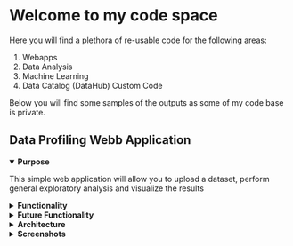 # Welcome to my code space

Here you will find a plethora of re-usable code for the following areas:

1. Webapps
2. Data Analysis
3. Machine Learning
4. Data Catalog (DataHub) Custom Code

Below you will find some samples of the outputs as some of my code base is private.

## Data Profiling Webb Application
<details open>
<summary><b>Purpose</b></summary>

This simple web application will allow you to upload a dataset, perform general exploratory analysis and visualize the results

</details>
<details>
<summary><b>Functionality</b></summary>

1. Ability to login using username and password.
1. UI Dark Mode
1. Automated Exploratory Analysis
    - Table level statistics
    - Table variable types
    - Table variable statistics
    - Table alert types 
    - Variable level statistics table
1. Save job data and results to a database
1. Visualize the results in an interactive dashboard format
1. Data Labels for Privacy Apllication 
1. UI Dark Mode
1. Job Management 
</details>
<details>
<summary><b>Future Functionality</b></summary>

1. API endpoints for profiling
1. Great Expectation execution
1. UI for expectation management
</details>

<details>
<summary><b>Architecture</b></summary>

![alt text](images/DPWA_Arch.png?raw=true)

</details>

<details>
<summary><b>Screenshots</b></summary>



</details>